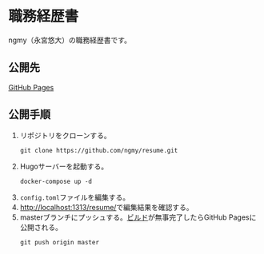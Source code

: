 # 職務経歴書
ngmy（永宮悠大）の職務経歴書です。

## 公開先
[GitHub Pages](https://ngmy.github.io/resume/)

## 公開手順
1. リポジトリをクローンする。
   ```console
   git clone https://github.com/ngmy/resume.git
   ```
2. Hugoサーバーを起動する。
   ```console
   docker-compose up -d
   ```
3. `config.toml`ファイルを編集する。
4. [http://localhost:1313/resume/](http://localhost:1313/resume/)で編集結果を確認する。
5. masterブランチにプッシュする。[ビルド](https://github.com/ngmy/resume/actions/workflows/gh-pages.yml)が無事完了したらGitHub Pagesに公開される。
   ```console
   git push origin master
   ```
